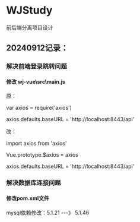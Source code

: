 # WJStudy
前后端分离项目设计

## 20240912记录：
### 解决前端登录跳转问题

#### 修改 wj-vue\src\main.js

原：

var axios = require('axios')

axios.defaults.baseURL = 'http://localhost:8443/api'

改：

import axios from 'axios'

Vue.prototype.$axios = axios

axios.defaults.baseURL = 'http://localhost:8443/api'

### 解决数据库连接问题
#### 修改pom.xml文件
mysql依赖修改：5.1.21 ---》 5.1.46

